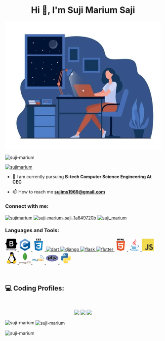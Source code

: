 <h1 align="center">Hi 👋, I'm Suji Marium Saji</h1>
<img src="https://github.com/suji-marium/suji-marium/blob/main/suji.gif" alt="logo.gif"/>
    <br/>
<p align="left"> <img src="https://komarev.com/ghpvc/?username=suji-marium&label=Profile%20views&color=0e75b6&style=flat" alt="suji-marium" /> </p>

<p align="left"> <a href="https://twitter.com/sujimarium" target="blank"><img src="https://img.shields.io/twitter/follow/sujimarium?logo=twitter&style=for-the-badge" alt="sujimarium" /></a> </p>

- 🌱 I am currently pursuing **B-tech Computer Science Engineering At CEC**

- 📫 How to reach me **sujims1969@gmail.com**

<h3 align="left">Connect with me:</h3>
<p align="left">
<a href="https://twitter.com/sujimarium" target="blank"><img align="center" src="https://raw.githubusercontent.com/rahuldkjain/github-profile-readme-generator/master/src/images/icons/Social/twitter.svg" alt="sujimarium" height="30" width="40" /></a>
<a href="https://linkedin.com/in/suji-marium-saji-1a849720b" target="blank"><img align="center" src="https://raw.githubusercontent.com/rahuldkjain/github-profile-readme-generator/master/src/images/icons/Social/linked-in-alt.svg" alt="suji-marium-saji-1a849720b" height="30" width="40" /></a>
<a href="https://instagram.com/suji_marium" target="blank"><img align="center" src="https://raw.githubusercontent.com/rahuldkjain/github-profile-readme-generator/master/src/images/icons/Social/instagram.svg" alt="suji_marium" height="30" width="40" /></a>
</p>

<h3 align="left">Languages and Tools:</h3>
<p align="left"> <a href="https://getbootstrap.com" target="_blank" rel="noreferrer"> <img src="https://raw.githubusercontent.com/devicons/devicon/master/icons/bootstrap/bootstrap-plain-wordmark.svg" alt="bootstrap" width="40" height="40"/> </a> <a href="https://www.cprogramming.com/" target="_blank" rel="noreferrer"> <img src="https://raw.githubusercontent.com/devicons/devicon/master/icons/c/c-original.svg" alt="c" width="40" height="40"/> </a> <a href="https://www.w3schools.com/css/" target="_blank" rel="noreferrer"> <img src="https://raw.githubusercontent.com/devicons/devicon/master/icons/css3/css3-original-wordmark.svg" alt="css3" width="40" height="40"/> </a> <a href="https://dart.dev" target="_blank" rel="noreferrer"> <img src="https://www.vectorlogo.zone/logos/dartlang/dartlang-icon.svg" alt="dart" width="40" height="40"/> </a> <a href="https://www.djangoproject.com/" target="_blank" rel="noreferrer"> <img src="https://cdn.worldvectorlogo.com/logos/django.svg" alt="django" width="40" height="40"/> </a> <a href="https://flask.palletsprojects.com/" target="_blank" rel="noreferrer"> <img src="https://www.vectorlogo.zone/logos/pocoo_flask/pocoo_flask-icon.svg" alt="flask" width="40" height="40"/> </a> <a href="https://flutter.dev" target="_blank" rel="noreferrer"> <img src="https://www.vectorlogo.zone/logos/flutterio/flutterio-icon.svg" alt="flutter" width="40" height="40"/> </a> <a href="https://www.w3.org/html/" target="_blank" rel="noreferrer"> <img src="https://raw.githubusercontent.com/devicons/devicon/master/icons/html5/html5-original-wordmark.svg" alt="html5" width="40" height="40"/> </a> <a href="https://www.java.com" target="_blank" rel="noreferrer"> <img src="https://raw.githubusercontent.com/devicons/devicon/master/icons/java/java-original.svg" alt="java" width="40" height="40"/> </a> <a href="https://developer.mozilla.org/en-US/docs/Web/JavaScript" target="_blank" rel="noreferrer"> <img src="https://raw.githubusercontent.com/devicons/devicon/master/icons/javascript/javascript-original.svg" alt="javascript" width="40" height="40"/> </a> <a href="https://www.linux.org/" target="_blank" rel="noreferrer"> <img src="https://raw.githubusercontent.com/devicons/devicon/master/icons/linux/linux-original.svg" alt="linux" width="40" height="40"/> </a> <a href="https://www.mongodb.com/" target="_blank" rel="noreferrer"> <img src="https://raw.githubusercontent.com/devicons/devicon/master/icons/mongodb/mongodb-original-wordmark.svg" alt="mongodb" width="40" height="40"/> </a> <a href="https://www.mysql.com/" target="_blank" rel="noreferrer"> <img src="https://raw.githubusercontent.com/devicons/devicon/master/icons/mysql/mysql-original-wordmark.svg" alt="mysql" width="40" height="40"/> </a> <a href="https://www.php.net" target="_blank" rel="noreferrer"> <img src="https://raw.githubusercontent.com/devicons/devicon/master/icons/php/php-original.svg" alt="php" width="40" height="40"/> </a> <a href="https://www.python.org" target="_blank" rel="noreferrer"> <img src="https://raw.githubusercontent.com/devicons/devicon/master/icons/python/python-original.svg" alt="python" width="40" height="40"/> </a> </p>
<br>
<h2 align="left"> 💻 Coding Profiles:</h2>
<br/>

<p align="center">
  <a href="https://www.hackerrank.com/sujims1969"><img src="https://img.shields.io/badge/-Hackerrank-2EC866?style=for-the-badge&logo=HackerRank&logoColor=white"></a>
  <a href="https://leetcode.com/suji_marium/"><img src="https://img.shields.io/badge/-LeetCode-FFA116?style=for-the-badge&logo=LeetCode&logoColor=black"></a>
  <a href="https://www.codechef.com/users/coec2_90"><img src="https://img.shields.io/badge/-CodeChef-5B4638?style=for-the-badge&logo=CodeChef&logoColor=white"></a>
</p>

<p><img align="left" src="https://github-readme-stats.vercel.app/api/top-langs?username=suji-marium&show_icons=true&locale=en&layout=compact" alt="suji-marium" /></p>

<p>&nbsp;<img align="center" src="https://github-readme-stats.vercel.app/api?username=suji-marium&show_icons=true&locale=en" alt="suji-marium" /></p>

<p><img align="center" src="https://github-readme-streak-stats.herokuapp.com/?user=suji-marium&" alt="suji-marium" /></p>
